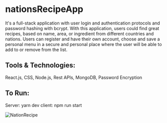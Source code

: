 # nationsRecipeApp

It's a full-stack application with user login and authentication protocols and password hashing with bcrypt. 
With this application, users could find great recipes, based on name, area, or ingredient from different countries and nations.
Users can register and have their own account, choose and save a personal menu in a secure and personal place where the user will be able to add to or remove from the list.

## Tools & Technologies:
React.js, CSS, Node.js, Rest APIs, MongoDB, Password Encryption

## To Run:
Server: yarn dev
client: npm run start 

![NationRecipe](https://github.com/Hanieh-Mohseni/nationsRecipeApp/assets/91044380/6cffd39c-1e07-4168-b528-9fe59febe5a3)

